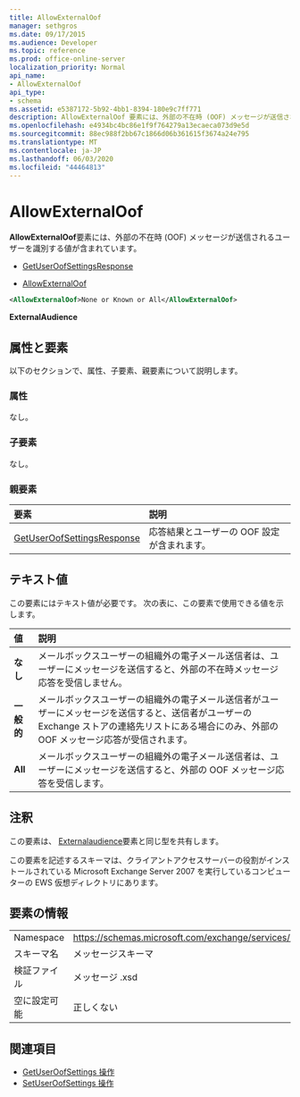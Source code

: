 ```yaml
---
title: AllowExternalOof
manager: sethgros
ms.date: 09/17/2015
ms.audience: Developer
ms.topic: reference
ms.prod: office-online-server
localization_priority: Normal
api_name:
- AllowExternalOof
api_type:
- schema
ms.assetid: e5387172-5b92-4bb1-8394-180e9c7ff771
description: AllowExternalOof 要素には、外部の不在時 (OOF) メッセージが送信されるユーザーを識別する値が含まれています。
ms.openlocfilehash: e4934bc4bc86e1f9f764279a13ecaeca073d9e5d
ms.sourcegitcommit: 88ec988f2bb67c1866d06b361615f3674a24e795
ms.translationtype: MT
ms.contentlocale: ja-JP
ms.lasthandoff: 06/03/2020
ms.locfileid: "44464813"
---
```

# <a name="allowexternaloof"></a>AllowExternalOof

**AllowExternalOof**要素には、外部の不在時 (OOF) メッセージが送信されるユーザーを識別する値が含まれています。 
  
- [GetUserOofSettingsResponse](getuseroofsettingsresponse.md)
  
- [AllowExternalOof](allowexternaloof.md)
  
```xml
<AllowExternalOof>None or Known or All</AllowExternalOof>
```

 **ExternalAudience**
## <a name="attributes-and-elements"></a>属性と要素

以下のセクションで、属性、子要素、親要素について説明します。
  
### <a name="attributes"></a>属性

なし。
  
### <a name="child-elements"></a>子要素

なし。
  
### <a name="parent-elements"></a>親要素

|**要素**|**説明**|
|:-----|:-----|
|[GetUserOofSettingsResponse](getuseroofsettingsresponse.md) <br/> |応答結果とユーザーの OOF 設定が含まれます。  <br/> |
   
## <a name="text-value"></a>テキスト値

この要素にはテキスト値が必要です。 次の表に、この要素で使用できる値を示します。
  
|**値**|**説明**|
|:-----|:-----|
|**なし** <br/> |メールボックスユーザーの組織外の電子メール送信者は、ユーザーにメッセージを送信すると、外部の不在時メッセージ応答を受信しません。  <br/> |
|**一般的** <br/> |メールボックスユーザーの組織外の電子メール送信者がユーザーにメッセージを送信すると、送信者がユーザーの Exchange ストアの連絡先リストにある場合にのみ、外部の OOF メッセージ応答が受信されます。  <br/> |
|**All** <br/> |メールボックスユーザーの組織外の電子メール送信者は、ユーザーにメッセージを送信すると、外部の OOF メッセージ応答を受信します。  <br/> |
   
## <a name="remarks"></a>注釈

この要素は、 [Externalaudience](externalaudience.md)要素と同じ型を共有します。 
  
この要素を記述するスキーマは、クライアントアクセスサーバーの役割がインストールされている Microsoft Exchange Server 2007 を実行しているコンピューターの EWS 仮想ディレクトリにあります。
  
## <a name="element-information"></a>要素の情報

|||
|:-----|:-----|
|Namespace  <br/> |https://schemas.microsoft.com/exchange/services/2006/messages  <br/> |
|スキーマ名  <br/> |メッセージスキーマ  <br/> |
|検証ファイル  <br/> |メッセージ .xsd  <br/> |
|空に設定可能  <br/> |正しくない  <br/> |
   
## <a name="see-also"></a>関連項目

- [GetUserOofSettings 操作](getuseroofsettings-operation.md) 
- [SetUserOofSettings 操作](setuseroofsettings-operation.md)

